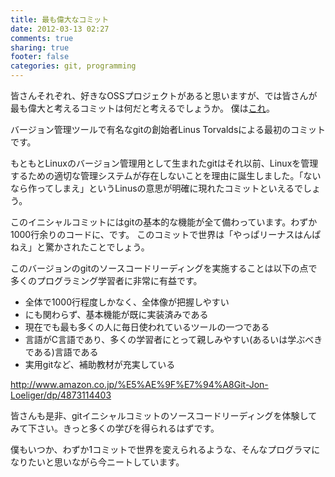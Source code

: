 ```yaml
---
title: 最も偉大なコミット
date: 2012-03-13 02:27
comments: true
sharing: true
footer: false
categories: git, programming
---
```


皆さんそれぞれ、好きなOSSプロジェクトがあると思いますが、では皆さんが最も偉大と考えるコミットは何だと考えるでしょうか。
僕は[これ][1]。

[1]: https://github.com/gitster/git/tree/e83c5163316f89bfbde7d9ab23ca2e25604af290

バージョン管理ツールで有名なgitの創始者Linus Torvaldsによる最初のコミットです。

もともとLinuxのバージョン管理用として生まれたgitはそれ以前、Linuxを管理するための適切な管理システムが存在しないことを理由に誕生しました。「ないなら作ってしまえ」というLinusの意思が明確に現れたコミットといえるでしょう。

このイニシャルコミットにはgitの基本的な機能が全て備わっています。わずか1000行余りのコードに、です。
このコミットで世界は「やっぱリーナスはんぱねえ」と驚かされたことでしょう。

このバージョンのgitのソースコードリーディングを実施することは以下の点で多くのプログラミング学習者に非常に有益です。

* 全体で1000行程度しかなく、全体像が把握しやすい
* にも関わらず、基本機能が既に実装済みである
* 現在でも最も多くの人に毎日使われているツールの一つである
* 言語がC言語であり、多くの学習者にとって親しみやすい(あるいは学ぶべきである)言語である
* 実用gitなど、補助教材が充実している

<http://www.amazon.co.jp/%E5%AE%9F%E7%94%A8Git-Jon-Loeliger/dp/4873114403>

皆さんも是非、gitイニシャルコミットのソースコードリーディングを体験してみて下さい。きっと多くの学びを得られるはずです。

僕もいつか、わずか1コミットで世界を変えられるような、そんなプログラマになりたいと思いながら今ニートしています。
